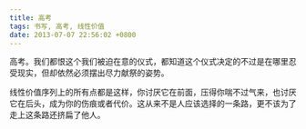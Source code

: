 ```yaml
---
title: 高考
tags: 书写, 高考, 线性价值
date: 2013-07-07 22:56:02 +0800
---
```



高考。我们都恨这个我们被迫在意的仪式，都知道这个仪式决定的不过是在哪里忍受现实，但却依然必须摆出尽力献祭的姿势。

线性价值序列上的所有点都是这样，你讨厌它在前面，压得你喘不过气来，也讨厌它在后头，成为你的伤痕或者代价。这从来不是人应该选择的一条路，更不该为了走上这条路还挤扁了他人。

